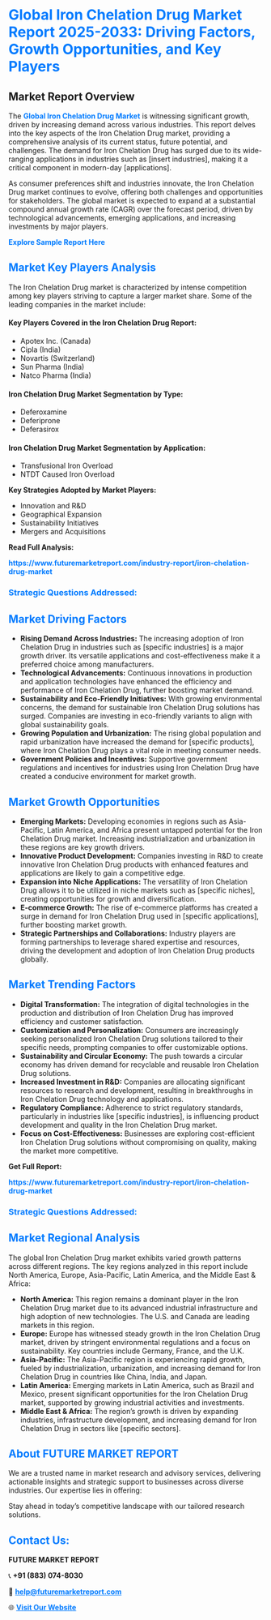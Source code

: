 <h1 style="color: #007BFF;">Global Iron Chelation Drug Market Report 2025-2033: Driving Factors, Growth Opportunities, and Key Players</h1>

<section id="overview">
<h2>Market Report Overview</h2>
<p>The <a href="https://www.futuremarketreport.com/industry-report/iron-chelation-drug-market" style="color: #007BFF; text-decoration: none;"><strong>Global Iron Chelation Drug Market</strong></a> is witnessing significant growth, driven by increasing demand across various industries. This report delves into the key aspects of the Iron Chelation Drug market, providing a comprehensive analysis of its current status, future potential, and challenges. The demand for Iron Chelation Drug has surged due to its wide-ranging applications in industries such as [insert industries], making it a critical component in modern-day [applications].</p>
<p>As consumer preferences shift and industries innovate, the Iron Chelation Drug market continues to evolve, offering both challenges and opportunities for stakeholders. The global market is expected to expand at a substantial compound annual growth rate (CAGR) over the forecast period, driven by technological advancements, emerging applications, and increasing investments by major players.</p>
</section>

<section id="overview">
<p><a href="https://www.futuremarketreport.com/request-sample/reportId=87380" style="color: #007BFF; text-decoration: none;"><strong>Explore Sample Report Here</strong></a></p>
</section>

<section id="key-players">
<h2 style="color: #007BFF;">Market Key Players Analysis</h2>
<p>The Iron Chelation Drug market is characterized by intense competition among key players striving to capture a larger market share. Some of the leading companies in the market include:</p>
<h4>Key Players Covered in the Iron Chelation Drug Report:</h4>
<ul><li>Apotex Inc. (Canada)</li><li>Cipla (India)</li><li>Novartis (Switzerland)</li><li>Sun Pharma (India)</li><li>Natco Pharma (India)</li></ul>
<h4>Iron Chelation Drug Market Segmentation by Type:</h4>
<ul><li>Deferoxamine</li><li>Deferiprone</li><li>Deferasirox</li></ul>

<h4>Iron Chelation Drug Market Segmentation by Application:</h4>
<ul><li>Transfusional Iron Overload</li><li>NTDT Caused Iron Overload</li></ul>
<p><strong>Key Strategies Adopted by Market Players:</strong></p>
<ul>
<li>Innovation and R&D</li>
<li>Geographical Expansion</li>
<li>Sustainability Initiatives</li>
<li>Mergers and Acquisitions</li>
</ul>
</section>

<section>
<p><strong>Read Full Analysis: </strong></p><a href="https://www.futuremarketreport.com/industry-report/iron-chelation-drug-market" style="color: #007BFF; text-decoration: none;"><strong>https://www.futuremarketreport.com/industry-report/iron-chelation-drug-market</strong></a>
<h3 style="color: #007BFF;">Strategic Questions Addressed:</h3>
</section>

<section id="driving-factors">
<h2 style="color: #007BFF;">Market Driving Factors</h2>
<ul>
<li><strong>Rising Demand Across Industries:</strong> The increasing adoption of Iron Chelation Drug in industries such as [specific industries] is a major growth driver. Its versatile applications and cost-effectiveness make it a preferred choice among manufacturers.</li>
<li><strong>Technological Advancements:</strong> Continuous innovations in production and application technologies have enhanced the efficiency and performance of Iron Chelation Drug, further boosting market demand.</li>
<li><strong>Sustainability and Eco-Friendly Initiatives:</strong> With growing environmental concerns, the demand for sustainable Iron Chelation Drug solutions has surged. Companies are investing in eco-friendly variants to align with global sustainability goals.</li>
<li><strong>Growing Population and Urbanization:</strong> The rising global population and rapid urbanization have increased the demand for [specific products], where Iron Chelation Drug plays a vital role in meeting consumer needs.</li>
<li><strong>Government Policies and Incentives:</strong> Supportive government regulations and incentives for industries using Iron Chelation Drug have created a conducive environment for market growth.</li>
</ul>
</section>

<section id="growth-opportunities">
<h2 style="color: #007BFF;">Market Growth Opportunities</h2>
<ul>
<li><strong>Emerging Markets:</strong> Developing economies in regions such as Asia-Pacific, Latin America, and Africa present untapped potential for the Iron Chelation Drug market. Increasing industrialization and urbanization in these regions are key growth drivers.</li>
<li><strong>Innovative Product Development:</strong> Companies investing in R&D to create innovative Iron Chelation Drug products with enhanced features and applications are likely to gain a competitive edge.</li>
<li><strong>Expansion into Niche Applications:</strong> The versatility of Iron Chelation Drug allows it to be utilized in niche markets such as [specific niches], creating opportunities for growth and diversification.</li>
<li><strong>E-commerce Growth:</strong> The rise of e-commerce platforms has created a surge in demand for Iron Chelation Drug used in [specific applications], further boosting market growth.</li>
<li><strong>Strategic Partnerships and Collaborations:</strong> Industry players are forming partnerships to leverage shared expertise and resources, driving the development and adoption of Iron Chelation Drug products globally.</li>
</ul>
</section>

<section id="trending-factors">
<h2 style="color: #007BFF;">Market Trending Factors</h2>
<ul>
<li><strong>Digital Transformation:</strong> The integration of digital technologies in the production and distribution of Iron Chelation Drug has improved efficiency and customer satisfaction.</li>
<li><strong>Customization and Personalization:</strong> Consumers are increasingly seeking personalized Iron Chelation Drug solutions tailored to their specific needs, prompting companies to offer customizable options.</li>
<li><strong>Sustainability and Circular Economy:</strong> The push towards a circular economy has driven demand for recyclable and reusable Iron Chelation Drug solutions.</li>
<li><strong>Increased Investment in R&D:</strong> Companies are allocating significant resources to research and development, resulting in breakthroughs in Iron Chelation Drug technology and applications.</li>
<li><strong>Regulatory Compliance:</strong> Adherence to strict regulatory standards, particularly in industries like [specific industries], is influencing product development and quality in the Iron Chelation Drug market.</li>
<li><strong>Focus on Cost-Effectiveness:</strong> Businesses are exploring cost-efficient Iron Chelation Drug solutions without compromising on quality, making the market more competitive.</li>
</ul>
</section>

<section>
<p><strong>Get Full Report: </strong></p><a href="https://www.futuremarketreport.com/industry-report/iron-chelation-drug-market" style="color: #007BFF; text-decoration: none;"><strong>https://www.futuremarketreport.com/industry-report/iron-chelation-drug-market</strong></a>
<h3 style="color: #007BFF;">Strategic Questions Addressed:</h3>
</section>


<section id="regional-analysis">
<h2 style="color: #007BFF;">Market Regional Analysis</h2>
<p>The global Iron Chelation Drug market exhibits varied growth patterns across different regions. The key regions analyzed in this report include North America, Europe, Asia-Pacific, Latin America, and the Middle East & Africa:</p>
<ul>
<li><strong>North America:</strong> This region remains a dominant player in the Iron Chelation Drug market due to its advanced industrial infrastructure and high adoption of new technologies. The U.S. and Canada are leading markets in this region.</li>
<li><strong>Europe:</strong> Europe has witnessed steady growth in the Iron Chelation Drug market, driven by stringent environmental regulations and a focus on sustainability. Key countries include Germany, France, and the U.K.</li>
<li><strong>Asia-Pacific:</strong> The Asia-Pacific region is experiencing rapid growth, fueled by industrialization, urbanization, and increasing demand for Iron Chelation Drug in countries like China, India, and Japan.</li>
<li><strong>Latin America:</strong> Emerging markets in Latin America, such as Brazil and Mexico, present significant opportunities for the Iron Chelation Drug market, supported by growing industrial activities and investments.</li>
<li><strong>Middle East & Africa:</strong> The region’s growth is driven by expanding industries, infrastructure development, and increasing demand for Iron Chelation Drug in sectors like [specific sectors].</li>
</ul>
</section>

<footer>
<h2 style="color: #007BFF;">About FUTURE MARKET REPORT</h2>
<p>We are a trusted name in market research and advisory services, delivering actionable insights and strategic support to businesses across diverse industries. Our expertise lies in offering:</p>

<p>Stay ahead in today’s competitive landscape with our tailored research solutions.</p>

<h2 style="color: #007BFF;">Contact Us:</h2>
<p><strong>FUTURE MARKET REPORT</strong></p>
<p>📞 <strong>+91 (883) 074-8030</strong></p>
<p>📧 <strong><a href="mailto:help@futuremarketreport.com" style="color: #007BFF;">help@futuremarketreport.com</a></strong></p>
<p>🌐 <strong><a href="https://www.futuremarketreport.com/" style="color: #007BFF;">Visit Our Website</a></strong></p>
</footer>